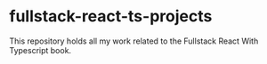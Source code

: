 # fullstack-react-ts-projects
This repository holds all my work related to the Fullstack React With Typescript book.
